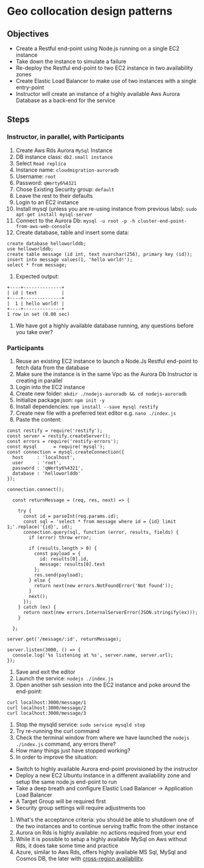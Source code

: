# Geo collocation design patterns

## Objectives

* Create a Restful end-point using Node.js running on a single EC2 instance
* Take down the instance to simulate a failure
* Re-deploy the Restful end-point to two EC2 instance in two availability zones
* Create Elastic Load Balancer to make use of two instances with a single entry-point
* Instructor will create an instance of a highly available Aws Aurora Database as a back-end for the service

## Steps

### Instructor, in parallel, with Participants

1. Create Aws Rds Aurora `MySql` Instance
1. DB instance class: `db2.small instance`
1. Select `Read replica`
1. Instance name: `cloudmigration-auroradb`
1. Username: `root`
1. Password: `qWerty6%4321`
1. Chose Existing Security group: `default`
1. Leave the rest to their defaults
1. Login to an EC2 instance
1. Install mysql (unless you are re-using instance from previous labs): `sudo apt-get install mysql-server`
1. Connect to the Aurora Db: `mysql -u root -p -h cluster-end-point-from-aws-web-console`
1. Create database, table and insert some data:
```
create database helloworlddb;
use helloworlddb;
create table message (id int, text nvarchar(256), primary key (id));
insert into message values(1, 'hello world!');
select * from message;
```
1. Expected output:
```
+----+--------------+
| id | text         |
+----+--------------+
|  1 | hello world! |
+----+--------------+
1 row in set (0.00 sec)
```
1. We have got a highly available database running, any questions before you take over?


### Participants

1. Reuse an existing EC2 instance to launch a Node.Js Restful end-point to fetch data from the database
1. Make sure the instance is in the same Vpc as the Aurora Db Instructor is creating in parallel
1. Login into the EC2 instance
1. Create new folder: `mkdir ./nodejs-auroradb && cd nodejs-auroradb`
1. Initialize package.json: `npm init -y`
1. Install dependencies: `npm install --save mysql restify`
1. Create new file with a preferred text editor e.g. `nano ./index.js`
1. Paste the content:
```
const restify = require('restify');
const server = restify.createServer();
const errors = require('restify-errors');
const mysql      = require('mysql');
const connection = mysql.createConnection({
  host     : 'localhost',
  user     : 'root',
  password : 'qWerty6%4321',
  database : 'helloworlddb'
});

connection.connect();

  const returnMessage = (req, res, next) => {
    
    try {
      const id = parseInt(req.params.id);
      const sql = 'select * from message where id = {id} limit 1;'.replace('{id}', id);
      connection.query(sql, function (error, results, fields) {
        if (error) throw error;
        
        if (results.length > 0) {
          const payload = {
            id: results[0].id,
            message: results[0].text
          };
          res.send(payload);
        } else {
          return next(new errors.NotFoundError('Not found'));
        }
        next();
      });
    } catch (ex) {
      return next(new errors.InternalServerError(JSON.stringify(ex)));
    } 
    
  };

server.get('/message/:id', returnMessage);

server.listen(3000, () => {
  console.log('%s listening at %s', server.name, server.url);
});
```
1. Save and exit the editor
1. Launch the service: `nodejs ./index.js`
1. Open another ssh session into the EC2 instance and poke around the end-point:
```
curl localhost:3000/message/1
curl localhost:3000/message/2
curl localhost:3000/message/3
```
1. Stop the mysqld service: `sudo service mysqld stop`
1. Try re-running the curl command
1. Check the terminal window from where we have launched the `nodejs ./index.js` command, any errors there?
1. How many things just have stopped working?
1. In order to improve the situation:
  * Switch to highly available Aurora end-point provisioned by the instructor
  * Deploy a new EC2 Ubuntu instance in a different availability zone and setup the same node.js end-point to run
  * Take a deep breath and configure Elastic Load Balancer -> Application Load Balancer
  * A Target Group will be required first
  * Security group settings will require adjustments too
1. What's the acceptance criteria: you should be able to shutdown one of the two instances and to continue serving traffic from the other instance
1. Aurora on Rds is highly available: no actions required from your end
1. While it is possible to setup a highly available MySql on Aws without Rds, it does take some time and practice
1. Azure, similar to Aws Rds, offers highly available MS Sql, MySql and Cosmos DB, the later with [cross-region availability](https://docs.microsoft.com/en-us/azure/cosmos-db/distribute-data-globally).